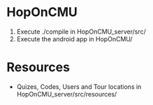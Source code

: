 # HopOnCMU
1) Execute ./compile in HopOnCMU_server/src/
2) Execute the android app in HopOnCMU/

# Resources
- Quizes, Codes, Users and Tour locations in HopOnCMU_server/src/resources/
